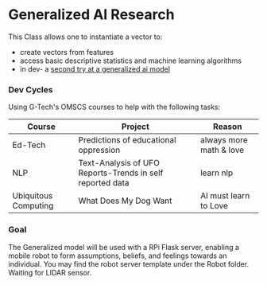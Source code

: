 # Generalized AI Research

This Class allows one to instantiate a vector to:
- create vectors from features
- access basic descriptive statistics and machine learning algorithms
- in dev- a [second try at a generalized ai model](https://github.com/kyle1james/teachAiToFeelSpring2022) 


### Dev Cycles

Using G-Tech's OMSCS courses to help with the following tasks:

| Course      | Project | Reason|
| ----------- | ----------- | -----------|
| Ed-Tech      | Predictions of educational oppression | always more math & love
| NLP   | Text-Analysis of UFO Reports-Trends in self reported data       | learn nlp 
| Ubiquitous Computing| What Does My Dog Want     | AI must learn to Love


### Goal
The Generalized model will be used with a RPi Flask server, enabling a mobile robot to form assumptions, beliefs, and feelings towards an individual. You may find the robot server template under the Robot folder. Waiting for LIDAR sensor. 
